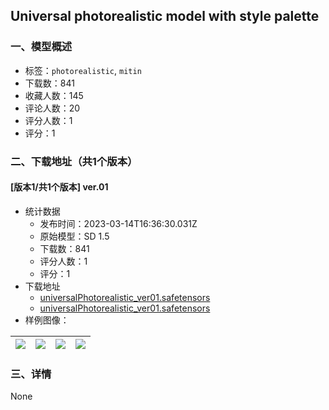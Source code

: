 ## Universal photorealistic model with style palette
### 一、模型概述

- 标签：`photorealistic`, `mitin`
- 下载数：841
- 收藏人数：145
- 评论人数：20
- 评分人数：1
- 评分：1

### 二、下载地址（共1个版本）

#### [版本1/共1个版本] ver.01

- 统计数据
  - 发布时间：2023-03-14T16:36:30.031Z
  - 原始模型：SD 1.5
  - 下载数：841
  - 评分人数：1
  - 评分：1
- 下载地址
  - [universalPhotorealistic_ver01.safetensors](https://civitai.com/api/download/models/19969?type=Model&format=SafeTensor&size=full&fp=fp16)
  - [universalPhotorealistic_ver01.safetensors](https://civitai.com/api/download/models/19969)
- 样例图像：

| <img src="https://image.civitai.com/xG1nkqKTMzGDvpLrqFT7WA/d44c0eb0-912e-4e1a-582a-7544de9c6100/width=450/233403.jpeg" /> | <img src="https://image.civitai.com/xG1nkqKTMzGDvpLrqFT7WA/361bb974-8df3-48bd-96bc-e78f5608b000/width=450/211257.jpeg" /> | <img src="https://image.civitai.com/xG1nkqKTMzGDvpLrqFT7WA/9369cc43-eae5-496f-6b5b-abb7416b0c00/width=450/234072.jpeg" /> | <img src="https://image.civitai.com/xG1nkqKTMzGDvpLrqFT7WA/ffa28c2e-009b-4167-1dbe-9e90bbe95900/width=450/226218.jpeg" /> |
| ---- | ---- | ---- | ---- |


### 三、详情
None
